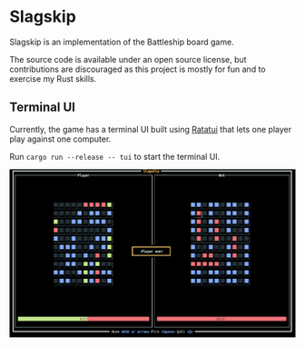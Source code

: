 # Slagskip

Slagskip is an implementation of the Battleship board game.

The source code is available under an open source license, but contributions are
discouraged as this project is mostly for fun and to exercise my Rust skills.

## Terminal UI

Currently, the game has a terminal UI built using [Ratatui](https://ratatui.rs/)
that lets one player play against one computer.

Run `cargo run --release -- tui` to start the terminal UI.

![Screenshot](screenshot.png)
